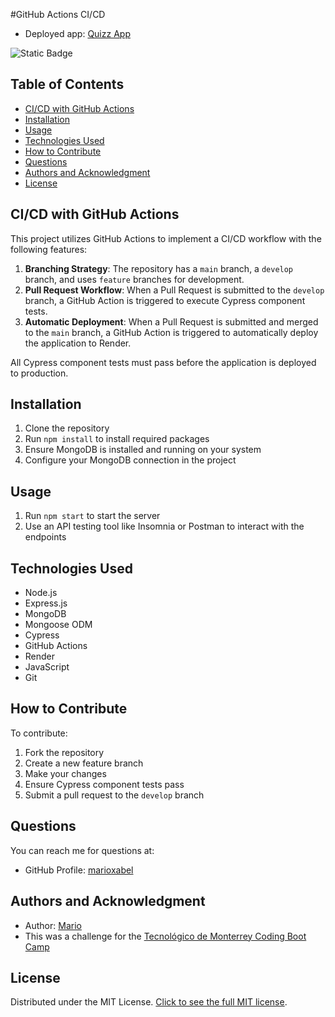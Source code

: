 #GitHub Actions CI/CD

- Deployed app: [Quizz App](https://github-actions-ci-cd-3rd7.onrender.com)

![Static Badge](https://img.shields.io/badge/license-MIT-blue?style=flat)

## Table of Contents
- [CI/CD with GitHub Actions](#ci/cd-with-github-actions)
- [Installation](#installation)
- [Usage](#usage)
- [Technologies Used](#technologies-used)
- [How to Contribute](#how-to-contribute)
- [Questions](#questions)
- [Authors and Acknowledgment](#authors-and-acknowledgment)
- [License](#license)

## CI/CD with GitHub Actions
This project utilizes GitHub Actions to implement a CI/CD workflow with the following features:

1. **Branching Strategy**: The repository has a `main` branch, a `develop` branch, and uses `feature` branches for development.
2. **Pull Request Workflow**: When a Pull Request is submitted to the `develop` branch, a GitHub Action is triggered to execute Cypress component tests.
3. **Automatic Deployment**: When a Pull Request is submitted and merged to the `main` branch, a GitHub Action is triggered to automatically deploy the application to Render.

All Cypress component tests must pass before the application is deployed to production.

## Installation
1. Clone the repository
2. Run `npm install` to install required packages
3. Ensure MongoDB is installed and running on your system
4. Configure your MongoDB connection in the project

## Usage
1. Run `npm start` to start the server
2. Use an API testing tool like Insomnia or Postman to interact with the endpoints

## Technologies Used
- Node.js
- Express.js
- MongoDB
- Mongoose ODM
- Cypress
- GitHub Actions
- Render
- JavaScript
- Git

## How to Contribute
To contribute:
1. Fork the repository
2. Create a new feature branch
3. Make your changes
4. Ensure Cypress component tests pass
5. Submit a pull request to the `develop` branch

## Questions
You can reach me for questions at:
- GitHub Profile: [marioxabel](https://github.com/marioxabel)

## Authors and Acknowledgment
- Author: [Mario](https://github.com/marioxabel)
- This was a challenge for the [Tecnológico de Monterrey Coding Boot Camp](https://bootcamp.tec.mx/coding/)

## License
Distributed under the MIT License. [Click to see the full MIT license](https://choosealicense.com/licenses/MIT/).